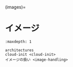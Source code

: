 (images)=
# イメージ

```{toctree}
:maxdepth: 1

architectures
cloud-init <cloud-init>
イメージの扱い <image-handling>
```
